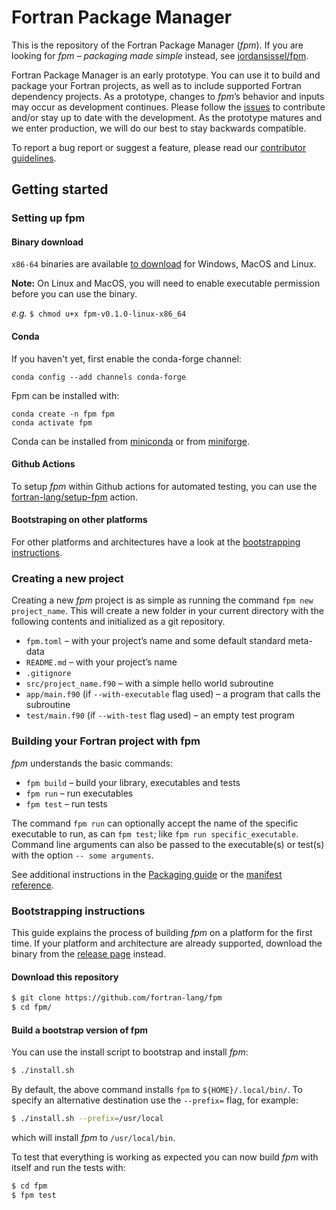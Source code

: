 # Fortran Package Manager

This is the repository of the Fortran Package Manager (*fpm*). If you are
looking for *fpm – packaging made simple* instead, see
[jordansissel/fpm](https://github.com/jordansissel/fpm).

Fortran Package Manager is an early prototype. You can use it to build and
package your Fortran projects, as well as to include supported Fortran
dependency projects. As a prototype, changes to *fpm*’s behavior and inputs may
occur as development continues. Please follow the
[issues](https://github.com/fortran-lang/fpm/issues) to contribute and/or stay
up to date with the development. As the prototype matures and we enter
production, we will do our best to stay backwards compatible.

To report a bug report or suggest a feature, please read our
[contributor guidelines](CONTRIBUTING.md).

## Getting started

### Setting up fpm

#### Binary download
`x86-64` binaries are available [to download](https://github.com/fortran-lang/fpm/releases) for Windows, MacOS and Linux.

__Note:__ On Linux and MacOS, you will need to enable executable permission before you can use the binary.

_e.g._ `$ chmod u+x fpm-v0.1.0-linux-x86_64`

#### Conda

If you haven't yet, first enable the conda-forge channel:

```
conda config --add channels conda-forge
```

Fpm can be installed with:

```
conda create -n fpm fpm
conda activate fpm
```

Conda can be installed from [miniconda](https://docs.conda.io/en/latest/miniconda.html)
or from [miniforge](https://github.com/conda-forge/miniforge/releases).

#### Github Actions

To setup *fpm* within Github actions for automated testing, you can use the [fortran-lang/setup-fpm](https://github.com/marketplace/actions/setup-fpm) action.

#### Bootstraping on other platforms

For other platforms and architectures have a look at the [bootstrapping instructions](#bootstrapping-instructions).

### Creating a new project

Creating a new *fpm* project is as simple as running the command
`fpm new project_name`. This will create a new folder in your current directory
with the following contents and initialized as a git repository.

* `fpm.toml` – with your project’s name and some default standard meta-data
* `README.md` – with your project’s name
* `.gitignore`
* `src/project_name.f90` – with a simple hello world subroutine
* `app/main.f90` (if `--with-executable` flag used) – a program that calls the subroutine
* `test/main.f90` (if `--with-test` flag used) – an empty test program

### Building your Fortran project with fpm

*fpm* understands the basic commands:

* `fpm build` – build your library, executables and tests
* `fpm run` – run executables
* `fpm test` – run tests

The command `fpm run` can optionally accept the name of the specific executable
to run, as can `fpm test`; like `fpm run specific_executable`. Command line
arguments can also be passed to the executable(s) or test(s) with the option
`-- some arguments`.

See additional instructions in the [Packaging guide](PACKAGING.md) or
the [manifest reference](manifest-reference.md).


### Bootstrapping instructions

This guide explains the process of building *fpm* on a platform for the first time.
If your platform and architecture are already supported, download the binary from the [release page](https://github.com/fortran-lang/fpm/releases) instead.

#### Download this repository

```bash
$ git clone https://github.com/fortran-lang/fpm
$ cd fpm/
```

#### Build a bootstrap version of fpm

You can use the install script to bootstrap and install *fpm*:

```bash
$ ./install.sh
```

By default, the above command installs `fpm` to `${HOME}/.local/bin/`.
To specify an alternative destination use the `--prefix=` flag, for example:

```bash
$ ./install.sh --prefix=/usr/local
```

which will install *fpm* to `/usr/local/bin`.

To test that everything is working as expected you can now build *fpm*
with itself and run the tests with:

```bash
$ cd fpm
$ fpm test
```

